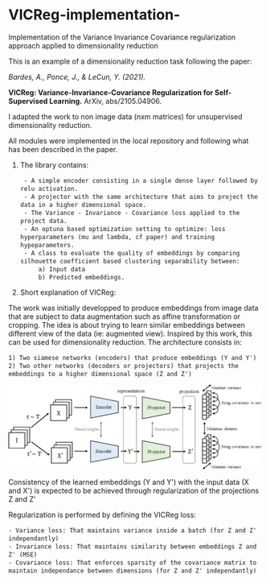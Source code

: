 # VICReg-implementation-
Implementation of the Variance Invariance Covariance regularization approach applied to dimensionality reduction

This is an example of a dimensionality reduction task following the paper:
<br>

<i>Bardes, A., Ponce, J., & LeCun, Y. (2021).</i><br>
    
<b>VICReg: Variance-Invariance-Covariance Regularization for Self-Supervised Learning.</b> ArXiv, abs/2105.04906.
   
I adapted the work to non image data (nxm matrices) for unsupervised dimensionality reduction. 
    
All modules were implemented in the local repository and following what has been described in the paper. 

    
1) The library contains:

        - A simple encoder consisting in a single dense layer followed by relu activation. 
        - A projector with the same architecture that aims to project the data in a higher dimensional space.
        - The Variance - Invariance - Covariance loss applied to the project data.
        - An optuna based optimization setting to optimize: loss hyperparameters (mu and lambda, cf paper) and training hypeparameters. 
        - A class to evaluate the quality of embeddings by comparing silhouette coefficient based clustering separability between:
            a) Input data
            b) Predicted embeddings. 
    


2) Short explanation of VICReg:

The work was initially developped to produce embeddings from image data that are subject to data augmentation such as affine transformation or cropping.
The idea is about trying to learn similar embeddings between different view of the data (ie: augmented view). 
Inspired by this work, this can be used for dimensionality reduction. The architecture consists in: 

    1) Two siamese networks (encoders) that produce embeddings (Y and Y')
    2) Two other networks (decoders or projectors) that projects the embeddings to a higher dimensional space (Z and Z')

![alt text](https://github.com/mghezaiel/VICReg-implementation-/blob/master/architecture.png)

Consistency of the learned embeddings (Y and Y') with the input data (X and X') is expected to be achieved through regularization of the projections Z and Z'
    
Regularization is performed by defining the VICReg loss:

    - Variance loss: That maintains variance inside a batch (for Z and Z' independantly)
    - Invariance loss: That maintains similarity between embeddings Z and Z' (MSE) 
    - Covariance loss: That enforces sparsity of the covariance matrix to maintain independance between dimensions (for Z and Z' independantly)
